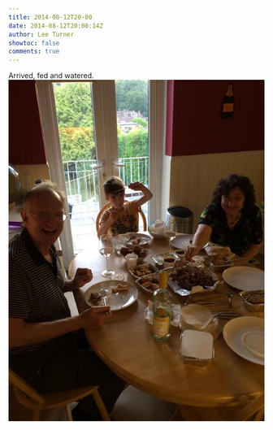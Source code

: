 ```yaml
---
title: 2014-08-12T20-00
date: 2014-08-12T20:00:14Z
author: Lee Turner
showtoc: false
comments: true
---
```


Arrived, fed and watered. ![](/img/x//499284242845925376-Bu3QXu1IcAA9jHT.jpg)

